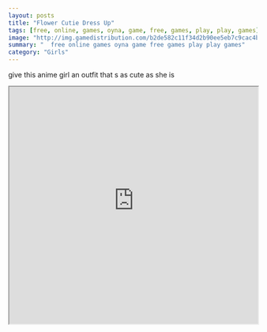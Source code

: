 ```yaml
---
layout: posts
title: "Flower Cutie Dress Up"
tags: [free, online, games, oyna, game, free, games, play, play, games]
image: "http://img.gamedistribution.com/b2de582c11f34d2b90ee5eb7c9cac4b1.jpg"
summary: "  free online games oyna game free games play play games"
category: "Girls"
---
```


give this anime girl an outfit that s as cute as she is

<iframe width="100%" height="480px;" src="http://flash.gamedistribution.com?game=b2de582c11f34d2b90ee5eb7c9cac4b1"></iframe>